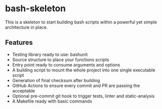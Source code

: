 # bash-skeleton

This is a skeleton to start building bash scripts within a powerful yet simple architecture in place.

## Features

- Testing library ready to use: bashunit
- Source structure to place your functions scripts
- Entry point ready to consume arguments and options
- A building script to mount the whole project into one single executable script
- Generation of final checksum after building
- GitHub Actions to ensure every commit and PR are passing the acceptable
- Optional pre-commit git hook to trigger tests, linter and static-analysis
- A Makefile ready with basic commands
